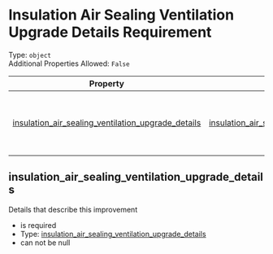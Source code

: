 
Insulation Air Sealing Ventilation Upgrade Details Requirement
==============================================================
  
Type: `object`  
Additional Properties Allowed: `False`  
  

|Property|Type|Required|Format|Title|
| :---: | :---: | :---: | :---: | :---: |
|[insulation_air_sealing_ventilation_upgrade_details](#insulation_air_sealing_ventilation_upgrade_details)|[insulation_air_sealing_ventilation_upgrade_details](insulation_air_sealing_ventilation_upgrade_details.md)|:white_check_mark:||Insulation Air Sealing Ventilation Upgrade Details|

## insulation_air_sealing_ventilation_upgrade_details
  
Details that describe this improvement  
  

- is required
- Type: [insulation_air_sealing_ventilation_upgrade_details](insulation_air_sealing_ventilation_upgrade_details.md)
- can not be null

